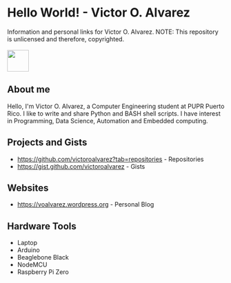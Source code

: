 # Hello World! - Victor O. Alvarez
Information and personal links for Victor O. Alvarez.
NOTE: This repository is unlicensed and therefore, copyrighted.
<br>
<br>
<img src="https://github.com/victoroalvarez/hello-world/blob/master/bash-148836_640.png" width="50">
## About me
Hello, I'm Victor O. Alvarez, a Computer Engineering student at PUPR Puerto Rico. I like to write and share Python and BASH shell scripts. I have interest in Programming, Data Science, Automation and Embedded computing.
## Projects and Gists
- https://github.com/victoroalvarez?tab=repositories - Repositories
- https://gist.github.com/victoroalvarez - Gists
## Websites
- https://voalvarez.wordpress.org - Personal Blog
## Hardware Tools
- Laptop
- Arduino
- Beaglebone Black
- NodeMCU
- Raspberry Pi Zero
